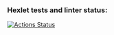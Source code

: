 ### Hexlet tests and linter status:
[![Actions Status](https://github.com/Stev2022/python-project-lvl1/workflows/hexlet-check/badge.svg)](https://github.com/Stev2022/python-project-lvl1/actions)